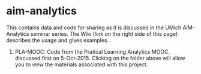 # aim-analytics
This contains data and code for sharing as it is discussed in the UMich AIM-Analytics seminar series. The Wiki (link on the right side of this page) describes the usage and gives examples.

1) PLA-MOOC: Code from the Pratical Learning Analytics MOOC, discussed first on 5-Oct-2015. Clicking on the folder above will allow you to view the materials associated with this project. 
